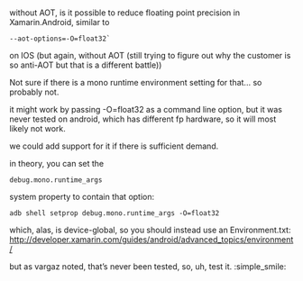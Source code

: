 # 

 without AOT, is it possible to reduce floating point precision in Xamarin.Android, 
 similar to 
 
    --aot-options=-O=float32` 

on IOS (but again, without AOT (still trying to figure out why the customer is so 
anti-AOT but that is a different battle))

Not sure if there is a mono runtime environment setting for that... so probably not.

it might work by passing -O=float32 as a command line option, but it was never tested 
on android, which has different fp hardware, so it will most likely not work.

we could add support for it if there is sufficient demand.

in theory, you can set the 

    debug.mono.runtime_args
    
system property to contain that option:

    adb shell setprop debug.mono.runtime_args -O=float32


which, alas, is device-global, so you should instead use an Environment.txt: 
http://developer.xamarin.com/guides/android/advanced_topics/environment/

but as vargaz noted, that’s never been tested, so, uh, test it. :simple_smile: